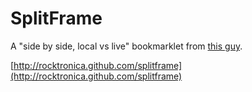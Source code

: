 SplitFrame
==========

A "side by side, local vs live" bookmarklet from [this guy](http://rocktronica.github.com/).

[http://rocktronica.github.com/splitframe](http://rocktronica.github.com/splitframe)